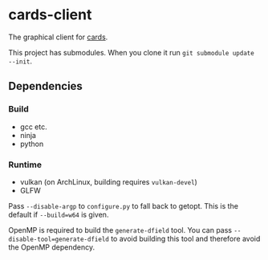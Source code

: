 # cards-client

The graphical client for [cards](https://github.com/rmkrupp/cards).

This project has submodules. When you clone it run `git submodule update
--init`.

## Dependencies

### Build

 - gcc etc.
 - ninja
 - python

### Runtime

 - vulkan (on ArchLinux, building requires `vulkan-devel`)
 - GLFW

Pass `--disable-argp` to `configure.py` to fall back to getopt. This is the
default if `--build=w64` is given.

OpenMP is required to build the `generate-dfield` tool. You can pass
`--disable-tool=generate-dfield` to avoid building this tool and therefore
avoid the OpenMP dependency.
